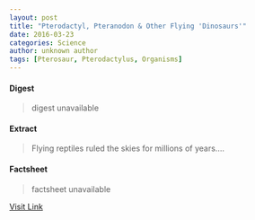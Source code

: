 ```yaml
---
layout: post
title: "Pterodactyl, Pteranodon & Other Flying 'Dinosaurs'"
date: 2016-03-23
categories: Science
author: unknown author
tags: [Pterosaur, Pterodactylus, Organisms]
---
```



#### Digest
>digest unavailable

#### Extract
>Flying reptiles ruled the skies for millions of years....

#### Factsheet
>factsheet unavailable

[Visit Link](http://www.livescience.com/24071-pterodactyl-pteranodon-flying-dinosaurs.html)



